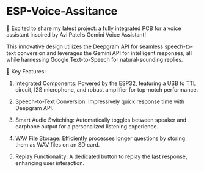 # ESP-Voice-Assitance

🚀 Excited to share my latest project: a fully integrated PCB for a voice assistant inspired by Avi Patel’s Gemini Voice Assistant!

This innovative design utilizes the Deepgram API for seamless speech-to-text conversion and leverages the Gemini API for intelligent responses, all while harnessing Google Text-to-Speech for natural-sounding replies.

🔑 Key Features:

1. Integrated Components: Powered by the ESP32, featuring a USB to TTL circuit, I2S microphone, and robust amplifier for top-notch performance.

2. Speech-to-Text Conversion: Impressively quick response time with Deepgram API.

3. Smart Audio Switching: Automatically toggles between speaker and earphone output for a personalized listening experience.

4. WAV File Storage: Efficiently processes longer questions by storing them as WAV files on an SD card.

5. Replay Functionality: A dedicated button to replay the last response, enhancing user interaction.
